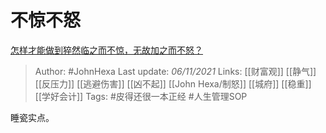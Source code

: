 # 不惊不怒
[怎样才能做到猝然临之而不惊，无故加之而不怒？](https://www.zhihu.com/question/277118659/answer/2208590723)

> Author: #JohnHexa 
Last update: *06/11/2021* 
Links: [[财富观]] [[静气]] [[反压力]] [[逃避伤害]] [[凶不起]] [[John Hexa/制怒]] [[城府]] [[稳重]] [[学好会计]]
Tags:  #皮得还很一本正经 #人生管理SOP 

睡瓷实点。